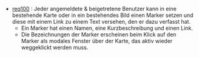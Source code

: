 * [req100](https://github.com/PolitAktiv/politaktiv-requirements/tree/master/de/requirements/req100/req100.md) : Jeder angemeldete & beigetretene Benutzer kann in eine bestehende Karte oder in ein bestehendes Bild einen Marker setzen und diese mit einem Link zu einem Text versehen, den er dazu verfasst hat.
  * Ein Marker hat einen Namen, eine Kurzbeschreibung und einen Link.
  * Die Bezeichnungen der Marker erscheinen beim Klick auf den Marker als modales Fenster über der Karte, das aktiv wieder weggeklickt werden muss.
